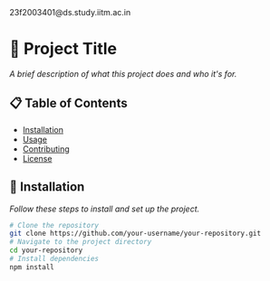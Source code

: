 <!--email_off-->23f2003401@ds.study.iitm.ac.in<!--/email_off-->
# 🌟 Project Title
_A brief description of what this project does and who it's for._
## 📋 Table of Contents
- [Installation](#installation)
- [Usage](#usage)
- [Contributing](#contributing)
- [License](#license)
## 🚀 Installation
_Follow these steps to install and set up the project._
```bash
# Clone the repository
git clone https://github.com/your-username/your-repository.git
# Navigate to the project directory
cd your-repository
# Install dependencies
npm install
